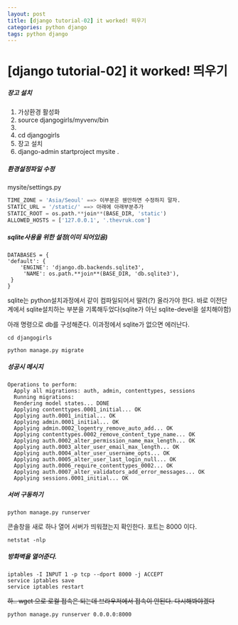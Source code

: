 ```yaml
---
layout: post
title: [django tutorial-02] it worked! 띄우기
categories: python django
tags: python django
---
```


# [django tutorial-02] it worked! 띄우기



##### 장고 설치

1. 가상환경 활성화
2. source djangogirls/myvenv/bin
3. 
4. cd djangogirls
5. 장고 설치
6. django-admin startproject mysite .

 

##### 환경설정파일 수정
mysite/settings.py

```python
TIME_ZONE = 'Asia/Seoul' ==> 이부분은 웬만하면 수정하지 말자.
STATIC_URL = '/static/' ==> 아래에 아래부분추가
STATIC_ROOT = os.path.**join**(BASE_DIR, 'static')
ALLOWED_HOSTS = ['127.0.0.1', '.thevruk.com']
```

##### sqlite사용을 위한 설정(이미 되어있음)

```properties
DATABASES = {
'default': {
    'ENGINE': 'django.db.backends.sqlite3',
     'NAME': os.path.**join**(BASE_DIR, 'db.sqlite3'),
 }
}
```



sqlite는 python설치과정에서 같이 컴파일되어서 딸려(?) 올라가야 한다. 바로 이전단계에서 sqlite설치하는 부분을 기록해두었다(sqlite가 아닌 sqlite-devel을 설치해야함)

아래 명령으로 db를 구성해준다. 이과정에서 sqlite가 없으면 에러난다.

`cd djangogirls`

`python manage.py migrate`

##### 성공시 메시지

```shell
Operations to perform:
  Apply all migrations: auth, admin, contenttypes, sessions
  Running migrations:
  Rendering model states... DONE
  Applying contenttypes.0001_initial... OK
  Applying auth.0001_initial... OK
  Applying admin.0001_initial... OK
  Applying admin.0002_logentry_remove_auto_add... OK
  Applying contenttypes.0002_remove_content_type_name... OK
  Applying auth.0002_alter_permission_name_max_length... OK
  Applying auth.0003_alter_user_email_max_length... OK
  Applying auth.0004_alter_user_username_opts... OK
  Applying auth.0005_alter_user_last_login_null... OK
  Applying auth.0006_require_contenttypes_0002... OK
  Applying auth.0007_alter_validators_add_error_messages... OK
  Applying sessions.0001_initial... OK
```



##### 서버 구동하기

`python manage.py runserver`

콘솔창을 새로 하나 열어 서버가 띄워졌는지 확인한다. 포트는 8000 이다.

`netstat -nlp`

##### 방화벽을 열어준다.

```shell
iptables -I INPUT 1 -p tcp --dport 8000 -j ACCEPT 
service iptables save
service iptables restart
```

 

~~하.. wget 으로 로컬 접속은 되는데 브라우저에서 접속이 안된다. 다시해봐야겠다~~

`python manage.py runserver 0.0.0.0:8000`

 